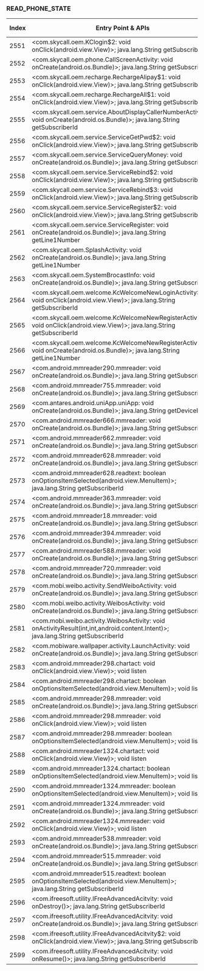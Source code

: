 ### READ_PHONE_STATE
| Index | Entry Point & APIs | Screen shot | Resource id | Label |
| ------------- | ------------- | ------------- |-------------|-------------|
| 2551 | <com.skycall.oem.KClogin$2: void onClick(android.view.View)>; java.lang.String getSubscriberId | ![](D:\COSMOS\output\py\Drebin\VirusShare_Android_20130506\VirusShare_fe712df5afa585cca0dd4b5ba8a8e09f\com.skycall.oem.KClogin.png) |  | |
| 2552 | <com.skycall.oem.phone.CallScreenActivity: void onCreate(android.os.Bundle)>; java.lang.String getSubscriberId | ![](D:\COSMOS\output\py\Drebin\VirusShare_Android_20130506\VirusShare_fe712df5afa585cca0dd4b5ba8a8e09f\com.skycall.oem.phone.CallScreenActivity.png) |  | |
| 2553 | <com.skycall.oem.recharge.RechargeAlipay$1: void onClick(android.view.View)>; java.lang.String getSubscriberId | ![](D:\COSMOS\output\py\Drebin\VirusShare_Android_20130506\VirusShare_fe712df5afa585cca0dd4b5ba8a8e09f\com.skycall.oem.recharge.RechargeAlipay.png) |  | |
| 2554 | <com.skycall.oem.recharge.RechargeAll$1: void onClick(android.view.View)>; java.lang.String getSubscriberId | ![](D:\COSMOS\output\py\Drebin\VirusShare_Android_20130506\VirusShare_fe712df5afa585cca0dd4b5ba8a8e09f\com.skycall.oem.recharge.RechargeAll.png) |  | |
| 2555 | <com.skycall.oem.service.AboutDisplayCallerNumberActivity: void onCreate(android.os.Bundle)>; java.lang.String getSubscriberId | ![](D:\COSMOS\output\py\Drebin\VirusShare_Android_20130506\VirusShare_fe712df5afa585cca0dd4b5ba8a8e09f\com.skycall.oem.service.AboutDisplayCallerNumberActivity.png) |  | |
| 2556 | <com.skycall.oem.service.ServiceGetPwd$2: void onClick(android.view.View)>; java.lang.String getSubscriberId | ![](D:\COSMOS\output\py\Drebin\VirusShare_Android_20130506\VirusShare_fe712df5afa585cca0dd4b5ba8a8e09f\com.skycall.oem.service.ServiceGetPwd.png) |  | |
| 2557 | <com.skycall.oem.service.ServiceQueryMoney: void onCreate(android.os.Bundle)>; java.lang.String getSubscriberId | ![](D:\COSMOS\output\py\Drebin\VirusShare_Android_20130506\VirusShare_fe712df5afa585cca0dd4b5ba8a8e09f\com.skycall.oem.service.ServiceQueryMoney.png) |  | |
| 2558 | <com.skycall.oem.service.ServiceRebind$2: void onClick(android.view.View)>; java.lang.String getSubscriberId | ![](D:\COSMOS\output\py\Drebin\VirusShare_Android_20130506\VirusShare_fe712df5afa585cca0dd4b5ba8a8e09f\com.skycall.oem.service.ServiceRebind.png) |  | |
| 2559 | <com.skycall.oem.service.ServiceRebind$3: void onClick(android.view.View)>; java.lang.String getSubscriberId | ![](D:\COSMOS\output\py\Drebin\VirusShare_Android_20130506\VirusShare_fe712df5afa585cca0dd4b5ba8a8e09f\com.skycall.oem.service.ServiceRebind.png) |  | |
| 2560 | <com.skycall.oem.service.ServiceRegister$2: void onClick(android.view.View)>; java.lang.String getSubscriberId | ![](D:\COSMOS\output\py\Drebin\VirusShare_Android_20130506\VirusShare_fe712df5afa585cca0dd4b5ba8a8e09f\com.skycall.oem.service.ServiceRegister.png) |  | |
| 2561 | <com.skycall.oem.service.ServiceRegister: void onCreate(android.os.Bundle)>; java.lang.String getLine1Number | ![](D:\COSMOS\output\py\Drebin\VirusShare_Android_20130506\VirusShare_fe712df5afa585cca0dd4b5ba8a8e09f\com.skycall.oem.service.ServiceRegister.png) |  | |
| 2562 | <com.skycall.oem.SplashActivity: void onCreate(android.os.Bundle)>; java.lang.String getLine1Number | ![](D:\COSMOS\output\py\Drebin\VirusShare_Android_20130506\VirusShare_fe712df5afa585cca0dd4b5ba8a8e09f\com.skycall.oem.SplashActivity.png) |  | |
| 2563 | <com.skycall.oem.SystemBrocastInfo: void onCreate(android.os.Bundle)>; java.lang.String getSubscriberId | ![](D:\COSMOS\output\py\Drebin\VirusShare_Android_20130506\VirusShare_fe712df5afa585cca0dd4b5ba8a8e09f\com.skycall.oem.SystemBrocastInfo.png) |  | |
| 2564 | <com.skycall.oem.welcome.KcWelcomeNewLoginActivity$2: void onClick(android.view.View)>; java.lang.String getSubscriberId | ![](D:\COSMOS\output\py\Drebin\VirusShare_Android_20130506\VirusShare_fe712df5afa585cca0dd4b5ba8a8e09f\com.skycall.oem.welcome.KcWelcomeNewLoginActivity.png) |  | |
| 2565 | <com.skycall.oem.welcome.KcWelcomeNewRegisterActivity$5: void onClick(android.view.View)>; java.lang.String getSubscriberId | ![](D:\COSMOS\output\py\Drebin\VirusShare_Android_20130506\VirusShare_fe712df5afa585cca0dd4b5ba8a8e09f\com.skycall.oem.welcome.KcWelcomeNewRegisterActivity.png) |  | |
| 2566 | <com.skycall.oem.welcome.KcWelcomeNewRegisterActivity: void onCreate(android.os.Bundle)>; java.lang.String getLine1Number | ![](D:\COSMOS\output\py\Drebin\VirusShare_Android_20130506\VirusShare_fe712df5afa585cca0dd4b5ba8a8e09f\com.skycall.oem.welcome.KcWelcomeNewRegisterActivity.png) |  | |
| 2567 | <com.android.mmreader290.mmreader: void onCreate(android.os.Bundle)>; java.lang.String getSubscriberId | ![](D:\COSMOS\output\py\Drebin\VirusShare_Android_20130506\VirusShare_d14721f8b96f12e59c1ece6f4a7fa37b\com.android.mmreader290.mmreader.png) |  | |
| 2568 | <com.android.mmreader755.mmreader: void onCreate(android.os.Bundle)>; java.lang.String getSubscriberId | ![](D:\COSMOS\output\py\Drebin\VirusShare_Android_20130506\VirusShare_5bb5f23cf396b0fc802d3f6702d3739d\com.android.mmreader755.mmreader.png) |  | |
| 2569 | <com.antares.android.uniApp.uniApp: void onCreate(android.os.Bundle)>; java.lang.String getDeviceId | ![](D:\COSMOS\output\py\Drebin\VirusShare_Android_20130506\VirusShare_5be61da7416806b1cdd61e0685ffc8ba\com.antares.android.uniApp.uniApp.png) |  | |
| 2570 | <com.android.mmreader666.mmreader: void onCreate(android.os.Bundle)>; java.lang.String getSubscriberId | ![](D:\COSMOS\output\py\Drebin\VirusShare_Android_20130506\VirusShare_5c252fd2902d8250a4c87b88c4b65a44\com.android.mmreader666.mmreader.png) |  | |
| 2571 | <com.android.mmreader662.mmreader: void onCreate(android.os.Bundle)>; java.lang.String getSubscriberId | ![](D:\COSMOS\output\py\Drebin\VirusShare_Android_20130506\VirusShare_5c746c5a4c7139803eaa5bcd72c7df0b\com.android.mmreader662.mmreader.png) |  | |
| 2572 | <com.android.mmreader628.mmreader: void onCreate(android.os.Bundle)>; java.lang.String getSubscriberId | ![](D:\COSMOS\output\py\Drebin\VirusShare_Android_20130506\VirusShare_5c9c0e1544fcc829714f1717bca5d49e\com.android.mmreader628.mmreader.png) |  | |
| 2573 | <com.android.mmreader628.readtext: boolean onOptionsItemSelected(android.view.MenuItem)>; java.lang.String getSubscriberId | ![](D:\COSMOS\output\py\Drebin\VirusShare_Android_20130506\VirusShare_5c9c0e1544fcc829714f1717bca5d49e\com.android.mmreader628.readtext.png) |  | |
| 2574 | <com.android.mmreader363.mmreader: void onCreate(android.os.Bundle)>; java.lang.String getSubscriberId | ![](D:\COSMOS\output\py\Drebin\VirusShare_Android_20130506\VirusShare_5ca571b9ee065577392114c9711af654\com.android.mmreader363.mmreader.png) |  | |
| 2575 | <com.android.mmreader18.mmreader: void onCreate(android.os.Bundle)>; java.lang.String getSubscriberId | ![](D:\COSMOS\output\py\Drebin\VirusShare_Android_20130506\VirusShare_b592b55d0aaecbff9c90babf823d1b5f\com.android.mmreader18.mmreader.png) |  | |
| 2576 | <com.android.mmreader394.mmreader: void onCreate(android.os.Bundle)>; java.lang.String getSubscriberId | ![](D:\COSMOS\output\py\Drebin\VirusShare_Android_20130506\VirusShare_5cd72aa3a3191404d8a0808d6b4af8e9\com.android.mmreader394.mmreader.png) |  | |
| 2577 | <com.android.mmreader588.mmreader: void onCreate(android.os.Bundle)>; java.lang.String getSubscriberId | ![](D:\COSMOS\output\py\Drebin\VirusShare_Android_20130506\VirusShare_5d08bb69b5b2e334840f7dcf57754524\com.android.mmreader588.mmreader.png) |  | |
| 2578 | <com.android.mmreader720.mmreader: void onCreate(android.os.Bundle)>; java.lang.String getSubscriberId | ![](D:\COSMOS\output\py\Drebin\VirusShare_Android_20130506\VirusShare_63ffaf57cdeee479a726675699ca192e\com.android.mmreader720.mmreader.png) |  | |
| 2579 | <com.mobi.weibo.activity.SendWeiboActivity: void onCreate(android.os.Bundle)>; java.lang.String getSubscriberId | ![](D:\COSMOS\output\py\Drebin\VirusShare_Android_20130506\VirusShare_5d2de834927c6663cac5817930346a0a\com.mobi.weibo.activity.SendWeiboActivity.png) |  | |
| 2580 | <com.mobi.weibo.activity.WeibosActivity: void onCreate(android.os.Bundle)>; java.lang.String getSubscriberId | ![](D:\COSMOS\output\py\Drebin\VirusShare_Android_20130506\VirusShare_5d2de834927c6663cac5817930346a0a\com.mobi.weibo.activity.WeibosActivity.png) |  | |
| 2581 | <com.mobi.weibo.activity.WeibosActivity: void onActivityResult(int,int,android.content.Intent)>; java.lang.String getSubscriberId | ![](D:\COSMOS\output\py\Drebin\VirusShare_Android_20130506\VirusShare_5d2de834927c6663cac5817930346a0a\com.mobi.weibo.activity.WeibosActivity.png) |  | |
| 2582 | <com.mobiware.wallpaper.activity.LaunchActivity: void onCreate(android.os.Bundle)>; java.lang.String getSubscriberId | ![](D:\COSMOS\output\py\Drebin\VirusShare_Android_20130506\VirusShare_5d2de834927c6663cac5817930346a0a\com.mobiware.wallpaper.activity.LaunchActivity.png) |  | |
| 2583 | <com.android.mmreader298.chartact: void onClick(android.view.View)>; void listen | ![](D:\COSMOS\output\py\Drebin\VirusShare_Android_20130506\VirusShare_d64cf282eb68932b89a9e5a34ad68b77\com.android.mmreader298.chartact.png) |  | |
| 2584 | <com.android.mmreader298.chartact: boolean onOptionsItemSelected(android.view.MenuItem)>; void listen | ![](D:\COSMOS\output\py\Drebin\VirusShare_Android_20130506\VirusShare_d64cf282eb68932b89a9e5a34ad68b77\com.android.mmreader298.chartact.png) |  | |
| 2585 | <com.android.mmreader298.mmreader: void onCreate(android.os.Bundle)>; java.lang.String getSubscriberId | ![](D:\COSMOS\output\py\Drebin\VirusShare_Android_20130506\VirusShare_d64cf282eb68932b89a9e5a34ad68b77\com.android.mmreader298.mmreader.png) |  | |
| 2586 | <com.android.mmreader298.mmreader: void onClick(android.view.View)>; void listen | ![](D:\COSMOS\output\py\Drebin\VirusShare_Android_20130506\VirusShare_d64cf282eb68932b89a9e5a34ad68b77\com.android.mmreader298.mmreader.png) |  | |
| 2587 | <com.android.mmreader298.mmreader: boolean onOptionsItemSelected(android.view.MenuItem)>; void listen | ![](D:\COSMOS\output\py\Drebin\VirusShare_Android_20130506\VirusShare_d64cf282eb68932b89a9e5a34ad68b77\com.android.mmreader298.mmreader.png) |  | |
| 2588 | <com.android.mmreader1324.chartact: void onClick(android.view.View)>; void listen | ![](D:\COSMOS\output\py\Drebin\VirusShare_Android_20130506\VirusShare_5d9b6b18d9edd1610b6951282d720d9e\com.android.mmreader1324.chartact.png) |  | |
| 2589 | <com.android.mmreader1324.chartact: boolean onOptionsItemSelected(android.view.MenuItem)>; void listen | ![](D:\COSMOS\output\py\Drebin\VirusShare_Android_20130506\VirusShare_5d9b6b18d9edd1610b6951282d720d9e\com.android.mmreader1324.chartact.png) |  | |
| 2590 | <com.android.mmreader1324.mmreader: boolean onOptionsItemSelected(android.view.MenuItem)>; void listen | ![](D:\COSMOS\output\py\Drebin\VirusShare_Android_20130506\VirusShare_5d9b6b18d9edd1610b6951282d720d9e\com.android.mmreader1324.mmreader.png) |  | |
| 2591 | <com.android.mmreader1324.mmreader: void onCreate(android.os.Bundle)>; java.lang.String getSubscriberId | ![](D:\COSMOS\output\py\Drebin\VirusShare_Android_20130506\VirusShare_5d9b6b18d9edd1610b6951282d720d9e\com.android.mmreader1324.mmreader.png) |  | |
| 2592 | <com.android.mmreader1324.mmreader: void onClick(android.view.View)>; void listen | ![](D:\COSMOS\output\py\Drebin\VirusShare_Android_20130506\VirusShare_5d9b6b18d9edd1610b6951282d720d9e\com.android.mmreader1324.mmreader.png) |  | |
| 2593 | <com.android.mmreader538.mmreader: void onCreate(android.os.Bundle)>; java.lang.String getSubscriberId | ![](D:\COSMOS\output\py\Drebin\VirusShare_Android_20130506\VirusShare_5da9f5ee102c51456d7e8b5d2a360c6a\com.android.mmreader538.mmreader.png) |  | |
| 2594 | <com.android.mmreader515.mmreader: void onCreate(android.os.Bundle)>; java.lang.String getSubscriberId | ![](D:\COSMOS\output\py\Drebin\VirusShare_Android_20130506\VirusShare_d6f09c6b677c6755c7210fe28ea6d619\com.android.mmreader515.mmreader.png) |  | |
| 2595 | <com.android.mmreader515.readtext: boolean onOptionsItemSelected(android.view.MenuItem)>; java.lang.String getSubscriberId | ![](D:\COSMOS\output\py\Drebin\VirusShare_Android_20130506\VirusShare_5db93f97637f75c0c05cb264f29edf9a\com.android.mmreader515.readtext.png) |  | |
| 2596 | <com.ifreesoft.utility.IFreeAdvancedAcitvity: void onDestroy()>; java.lang.String getSubscriberId | ![](D:\COSMOS\output\py\Drebin\VirusShare_Android_20130506\VirusShare_5df5e2fce0359f376fdbc632e3f42b3d\com.ifreesoft.utility.IFreeAdvancedAcitvity.png) |  | |
| 2597 | <com.ifreesoft.utility.IFreeAdvancedAcitvity: void onCreate(android.os.Bundle)>; java.lang.String getSubscriberId | ![](D:\COSMOS\output\py\Drebin\VirusShare_Android_20130506\VirusShare_5df5e2fce0359f376fdbc632e3f42b3d\com.ifreesoft.utility.IFreeAdvancedAcitvity.png) |  | |
| 2598 | <com.ifreesoft.utility.IFreeAdvancedAcitvity$2: void onClick(android.view.View)>; java.lang.String getSubscriberId | ![](D:\COSMOS\output\py\Drebin\VirusShare_Android_20130506\VirusShare_5df5e2fce0359f376fdbc632e3f42b3d\com.ifreesoft.utility.IFreeAdvancedAcitvity.png) |  | |
| 2599 | <com.ifreesoft.utility.IFreeAdvancedAcitvity: void onResume()>; java.lang.String getSubscriberId | ![](D:\COSMOS\output\py\Drebin\VirusShare_Android_20130506\VirusShare_5df5e2fce0359f376fdbc632e3f42b3d\com.ifreesoft.utility.IFreeAdvancedAcitvity.png) |  | |
